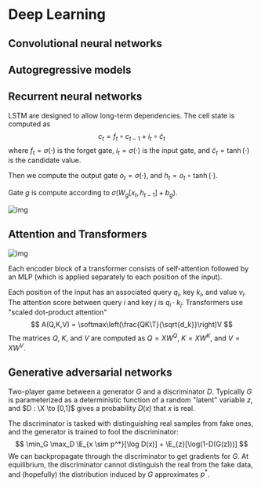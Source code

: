 $$
\newcommand{\softmax}{\operatorname{softmax}}
$$



# Deep Learning

## Convolutional neural networks

## Autogregressive models

## Recurrent neural networks

LSTM are designed to allow long-term dependencies. The cell state is computed as
$$
c_t = f_t \circ c_{t-1} + i_t \circ \tilde{c}_t
$$
where $f_t = \sigma(\cdot)$ is the forget gate, $i_t = \sigma(\cdot)$ is the input gate, and $\tilde{c}_t = \tanh(\cdot)$ is the candidate value.

Then we compute the output gate $o_t = \sigma(\cdot)$, and $h_t = o_t \circ \tanh(\cdot)$.

Gate $g$ is compute according to $\sigma(W_g[x_t, h_{t-1}] + b_g)$.

![img](https://upload.wikimedia.org/wikipedia/commons/thumb/9/93/LSTM_Cell.svg/640px-LSTM_Cell.svg.png)

## Attention and Transformers

![img](https://jalammar.github.io/images/t/transformer_multi-headed_self-attention-recap.png)

Each encoder block of a transformer consists of self-attention followed by an MLP (which is applied separately to each position of the input).

Each position of the input has an associated query $q_i$, key $k_i$, and value $v_i$. The attention score between query $i$ and key $j$ is $q_i \cdot k_j$. Transformers use "scaled dot-product attention"
$$
A(Q,K,V) = \softmax\left(\frac{QK\T}{\sqrt{d_k}}\right)V
$$
The matrices $Q$, $K$, and $V$ are computed as $Q = XW^Q$, $K = XW^K$, and $V = XW^V$.

## Generative adversarial networks

Two-player game between a generator $G$ and a discriminator $D$. Typically $G$ is parameterized as a deterministic function of a random "latent" variable $z$, and $D : \X \to [0,1]$ gives a probability $D(x)$ that $x$ is real.  

The discriminator is tasked with distinguishing real samples from fake ones, and the generator is trained to fool the discriminator:
$$
\min_G \max_D \E_{x \sim p^*}[\log D(x)] + \E_{z}[\log(1-D(G(z)))]
$$
We can backpropagate through the discriminator to get gradients for $G$. At equilibrium, the discriminator cannot distinguish the real from the fake data, and (hopefully) the distribution induced by $G$ approximates $p^*$.
